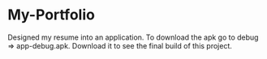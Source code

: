 # My-Portfolio
Designed my resume into an application.
To download the apk go to debug => app-debug.apk. 
Download it to see the final build of this project.
